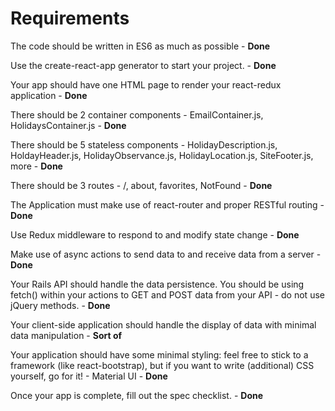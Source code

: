 # Requirements

The code should be written in ES6 as much as possible - **Done**

Use the create-react-app generator to start your project. - **Done**

Your app should have one HTML page to render your react-redux application - **Done**

There should be 2 container components - EmailContainer.js, HolidaysContainer.js - **Done**

There should be 5 stateless components - HolidayDescription.js, HoldayHeader.js, HolidayObservance.js, HolidayLocation.js, SiteFooter.js, more - **Done**

There should be 3 routes - /, about, favorites, NotFound - **Done**

The Application must make use of react-router and proper RESTful routing - **Done**

Use Redux middleware to respond to and modify state change - **Done**

Make use of async actions to send data to and receive data from a server - **Done**

Your Rails API should handle the data persistence. You should be using fetch() within your actions to GET and POST data from your API - do not use jQuery methods. - **Done**

Your client-side application should handle the display of data with minimal data manipulation - **Sort of**

Your application should have some minimal styling: feel free to stick to a framework (like react-bootstrap), but if you want to write (additional) CSS yourself, go for it! - Material UI - **Done**

Once your app is complete, fill out the spec checklist. - **Done**
